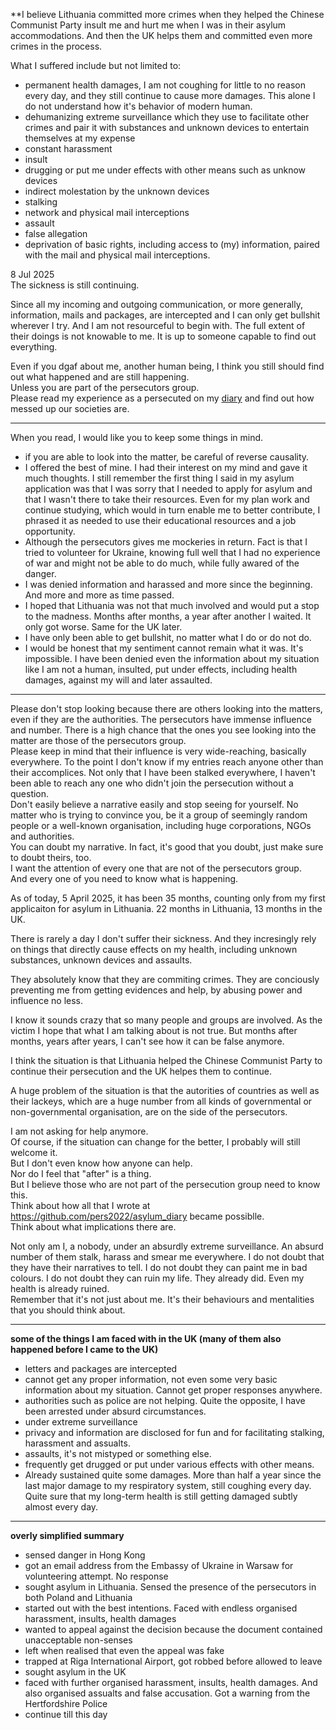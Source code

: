 **I believe Lithuania committed more crimes when they helped the Chinese Communist Party insult me and hurt me when I was in their asylum accommodations. And then the UK helps them and committed even more crimes in the process.

What I suffered include but not limited to:
- permanent health damages, I am not coughing for little to no reason every day, and they still continue to cause more damages. This alone I do not understand how it's behavior of modern human.
- dehumanizing extreme surveillance which they use to facilitate other crimes and pair it with substances and unknown devices to entertain themselves at my expense
- constant harassment
- insult
- drugging or put me under effects with other means such as unknow devices
- indirect molestation by the unknown devices
- stalking
- network and physical mail interceptions
- assault
- false allegation
- deprivation of basic rights, including access to (my) information, paired with the mail and physical mail interceptions.

8 Jul 2025\
The sickness is still continuing.


Since all my incoming and outgoing communication, or more generally, information, mails and packages, are intercepted and I can only get bullshit wherever I try. And I am not resourceful to begin with. The full extent of their doings is not knowable to me. It is up to someone capable to find out everything.

Even if you dgaf about me, another human being, I think you still should find out what happened and are still happening.\
Unless you are part of the persecutors group.\
Please read my experience as a persecuted on my [diary](https://github.com/c-cm/asylum_diary) and find out how messed up our societies are.

---

When you read, I would like you to keep some things in mind.
- if you are able to look into the matter, be careful of reverse causality.
- I offered the best of mine. I had their interest on my mind and gave it much thoughts. I still remember the first thing I said in my asylum application was that I was sorry that I needed to apply for asylum and that I wasn't there to take their resources. Even for my plan work and continue studying, which would in turn enable me to better contribute, I phrased it as needed to use their educational resources and a job opportunity.
- Although the persecutors gives me mockeries in return. Fact is that I tried to volunteer for Ukraine, knowing full well that I had no experience of war and might not be able to do much, while fully awared of the danger.
- I was denied information and harassed and more since the beginning. And more and more as time passed.
- I hoped that Lithuania was not that much involved and would put a stop to the madness. Months after months, a year after another I waited. It only got worse. Same for the UK later.
- I have only been able to get bullshit, no matter what I do or do not do.
- I would be honest that my sentiment cannot remain what it was. It's impossible. I have been denied even the information about my situation like I am not a human, insulted, put under effects, including health damages, against my will and later assaulted.

---

Please don't stop looking because there are others looking into the matters, even if they are the authorities. The persecutors have immense influence and number. There is a high chance that the ones you see looking into the matter are those of the persecutors group.\
Please keep in mind that their influence is very wide-reaching, basically everywhere. To the point I don't know if my entries reach anyone other than their accomplices. Not only that I have been stalked everywhere, I haven't been able to reach any one who didn't join the persecution without a question.\
Don't easily believe a narrative easily and stop seeing for yourself. No matter who is trying to convince you, be it a group of seemingly random people or a well-known organisation, including huge corporations, NGOs and authorities.\
You can doubt my narrative. In fact, it's good that you doubt, just make sure to doubt theirs, too.\
I want the attention of every one that are not of the persecutors group.\
And every one of you need to know what is happening.

As of today, 5 April 2025, it has been 35 months, counting only from my first applicaiton for asylum in Lithuania. 22 months in Lithuania, 13 months in the UK.

There is rarely a day I don't suffer their sickness. And they incresingly rely on things that directly cause effects on my health, including unknown substances, unknown devices and assaults.

They absolutely know that they are commiting crimes. They are conciously preventing me from getting evidences and help, by abusing power and influence no less.

I know it sounds crazy that so many people and groups are involved. As the victim I hope that what I am talking about is not true. But months after months, years after years, I can't see how it can be false anymore.

I think the situation is that Lithuania helped the Chinese Communist Party to continue their persecution and the UK helpes them to continue.

A huge problem of the situation is that the autorities of countries as well as their lackeys, which are a huge number from all kinds of governmental or non-governmental organisation, are on the side of the persecutors.

I am not asking for help anymore.\
Of course, if the situation can change for the better, I probably will still welcome it.\
But I don't even know how anyone can help.\
Nor do I feel that "after" is a thing.\
But I believe those who are not part of the persecution group need to know this.\
Think about how all that I wrote at https://github.com/pers2022/asylum_diary became possiblle.\
Think about what implications there are.

Not only am I, a nobody, under an absurdly extreme surveillance. An absurd number of them stalk, harass and smear me everywhere.
I do not doubt that they have their narratives to tell. I do not doubt they can paint me in bad colours. I do not doubt they can ruin my life. They already did. Even my health is already ruined.\
Remember that it's not just about me. It's their behaviours and mentalities that you should think about.

---

**some of the things I am faced with in the UK (many of them also happened before I came to the UK)**
- letters and packages are intercepted
- cannot get any proper information, not even some very basic information about my situation. Cannot get proper responses anywhere.
- authorities such as police are not helping. Quite the opposite, I have been arrested under absurd circumstances.
- under extreme surveillance
- privacy and information are disclosed for fun and for facilitating stalking, harassment and assualts.
- assaults, it's not mistyped or something else.
- frequently get drugged or put under various effects with other means.
- Already sustained quite some damages. More than half a year since the last major damage to my respiratory system, still coughing every day. Quite sure that my long-term health is still getting damaged subtly almost every day.

---

**overly simplified summary**
- sensed danger in Hong Kong
- got an email address from the Embassy of Ukraine in Warsaw for volunteering attempt. No response
- sought asylum in Lithuania. Sensed the presence of the persecutors in both Poland and Lithuania
- started out with the best intentions. Faced with endless organised harassment, insults, health damages
- wanted to appeal against the decision because the document contained unacceptable non-senses
- left when realised that even the appeal was fake
- trapped at Riga International Airport, got robbed before allowed to leave
- sought asylum in the UK
- faced with further organised harassment, insults, health damages. And also organised assualts and false accusation. Got a warning from the Hertfordshire Police
- continue till this day
